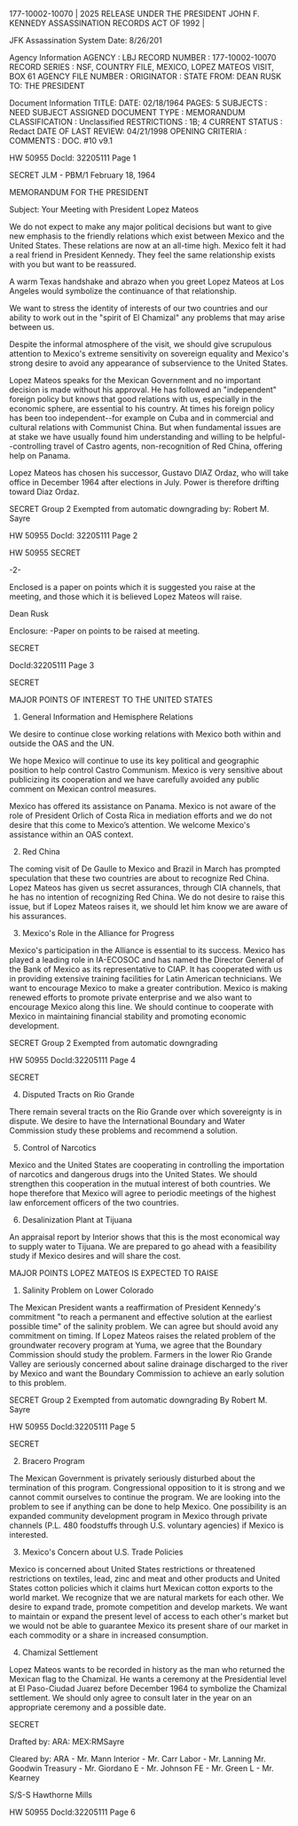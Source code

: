 177-10002-10070 | 2025 RELEASE UNDER THE PRESIDENT JOHN F. KENNEDY ASSASSINATION RECORDS ACT OF 1992 |

JFK Assassination System Date: 8/26/201

Agency Information
AGENCY : LBJ
RECORD NUMBER : 177-10002-10070
RECORD SERIES : NSF, COUNTRY FILE, MEXICO, LOPEZ MATEOS VISIT, BOX 61
AGENCY FILE NUMBER :
ORIGINATOR : STATE
FROM: DEAN RUSK
TO: THE PRESIDENT

Document Information
TITLE:
DATE: 02/18/1964
PAGES: 5
SUBJECTS : NEED SUBJECT ASSIGNED
DOCUMENT TYPE : MEMORANDUM
CLASSIFICATION : Unclassified
RESTRICTIONS : 1B; 4
CURRENT STATUS : Redact
DATE OF LAST REVIEW: 04/21/1998
OPENING CRITERIA :
COMMENTS : DOC. #10
v9.1

HW 50955 DocId: 32205111 Page 1

SECRET
JLM - PBM/1
February 18, 1964

MEMORANDUM FOR THE PRESIDENT

Subject: Your Meeting with President Lopez Mateos

We do not expect to make any major political decisions but want to give new emphasis to the friendly relations which exist between Mexico and the United States. These relations are now at an all-time high. Mexico felt it had a real friend in President Kennedy. They feel the same relationship exists with you but want to be reassured.

A warm Texas handshake and abrazo when you greet Lopez Mateos at Los Angeles would symbolize the continuance of that relationship.

We want to stress the identity of interests of our two countries and our ability to work out in the "spirit of El Chamizal" any problems that may arise between us.

Despite the informal atmosphere of the visit, we should give scrupulous attention to Mexico's extreme sensitivity on sovereign equality and Mexico's strong desire to avoid any appearance of subservience to the United States.

Lopez Mateos speaks for the Mexican Government and no important decision is made without his approval. He has followed an "independent" foreign policy but knows that good relations with us, especially in the economic sphere, are essential to his country. At times his foreign policy has been too independent--for example on Cuba and in commercial and cultural relations with Communist China. But when fundamental issues are at stake we have usually found him understanding and willing to be helpful--controlling travel of Castro agents, non-recognition of Red China, offering help on Panama.

Lopez Mateos has chosen his successor, Gustavo DIAZ Ordaz, who will take office in December 1964 after elections in July. Power is therefore drifting toward Diaz Ordaz.

SECRET
Group 2
Exempted from automatic downgrading
by: Robert M. Sayre

HW 50955 DocId: 32205111 Page 2

HW 50955
SECRET

-2-

Enclosed is a paper on points which it is suggested you raise at the meeting, and those which it is believed Lopez Mateos will raise.

Dean Rusk

Enclosure:
-Paper on points to be raised at meeting.

SECRET

DocId:32205111 Page 3

SECRET

MAJOR POINTS OF INTEREST TO THE UNITED STATES

1. General Information and Hemisphere Relations

We desire to continue close working relations with Mexico both within and outside the OAS and the UN.

We hope Mexico will continue to use its key political and geographic position to help control Castro Communism. Mexico is very sensitive about publicizing its cooperation and we have carefully avoided any public comment on Mexican control measures.

Mexico has offered its assistance on Panama. Mexico is not aware of the role of President Orlich of Costa Rica in mediation efforts and we do not desire that this come to Mexico’s attention. We welcome Mexico's assistance within an OAS context.

2. Red China

The coming visit of De Gaulle to Mexico and Brazil in March has prompted speculation that these two countries are about to recognize Red China. Lopez Mateos has given us secret assurances, through CIA channels, that he has no intention of recognizing Red China. We do not desire to raise this issue, but if Lopez Mateos raises it, we should let him know we are aware of his assurances.

3. Mexico's Role in the Alliance for Progress

Mexico's participation in the Alliance is essential to its success. Mexico has played a leading role in IA-ECOSOC and has named the Director General of the Bank of Mexico as its representative to CIAP. It has cooperated with us in providing extensive training facilities for Latin American technicians. We want to encourage Mexico to make a greater contribution. Mexico is making renewed efforts to promote private enterprise and we also want to encourage Mexico along this line. We should continue to cooperate with Mexico in maintaining financial stability and promoting economic development.

SECRET
Group 2
Exempted from automatic downgrading

HW 50955 DocId:32205111 Page 4

SECRET

4. Disputed Tracts on Rio Grande

There remain several tracts on the Rio Grande over which sovereignty is in dispute. We desire to have the International Boundary and Water Commission study these problems and recommend a solution.

5. Control of Narcotics

Mexico and the United States are cooperating in controlling the importation of narcotics and dangerous drugs into the United States. We should strengthen this cooperation in the mutual interest of both countries. We hope therefore that Mexico will agree to periodic meetings of the highest law enforcement officers of the two countries.

6. Desalinization Plant at Tijuana

An appraisal report by Interior shows that this is the most economical way to supply water to Tijuana. We are prepared to go ahead with a feasibility study if Mexico desires and will share the cost.

MAJOR POINTS LOPEZ MATEOS IS EXPECTED TO RAISE

1. Salinity Problem on Lower Colorado

The Mexican President wants a reaffirmation of President Kennedy's commitment "to reach a permanent and effective solution at the earliest possible time" of the salinity problem. We can agree but should avoid any commitment on timing. If Lopez Mateos raises the related problem of the groundwater recovery program at Yuma, we agree that the Boundary Commission should study the problem. Farmers in the lower Rio Grande Valley are seriously concerned about saline drainage discharged to the river by Mexico and want the Boundary Commission to achieve an early solution to this problem.

SECRET
Group 2
Exempted from automatic downgrading
By Robert M. Sayre

HW 50955 DocId:32205111 Page 5

SECRET

2. Bracero Program

The Mexican Government is privately seriously disturbed about the termination of this program. Congressional opposition to it is strong and we cannot commit ourselves to continue the program. We are looking into the problem to see if anything can be done to help Mexico. One possibility is an expanded community development program in Mexico through private channels (P.L. 480 foodstuffs through U.S. voluntary agencies) if Mexico is interested.

3. Mexico's Concern about U.S. Trade Policies

Mexico is concerned about United States restrictions or threatened restrictions on textiles, lead, zinc and meat and other products and United States cotton policies which it claims hurt Mexican cotton exports to the world market. We recognize that we are natural markets for each other. We desire to expand trade, promote competition and develop markets. We want to maintain or expand the present level of access to each other's market but we would not be able to guarantee Mexico its present share of our market in each commodity or a share in increased consumption.

4. Chamizal Settlement

Lopez Mateos wants to be recorded in history as the man who returned the Mexican flag to the Chamizal. He wants a ceremony at the Presidential level at El Paso-Ciudad Juarez before December 1964 to symbolize the Chamizal settlement. We should only agree to consult later in the year on an appropriate ceremony and a possible date.

SECRET

Drafted by:
ARA: MEX:RMSayre

Cleared by:
ARA - Mr. Mann
Interior - Mr. Carr
Labor - Mr. Lanning
Mr. Goodwin
Treasury - Mr. Giordano
E - Mr. Johnson
FE - Mr. Green
L - Mr. Kearney

S/S-S Hawthorne Mills

HW 50955 DocId:32205111 Page 6
